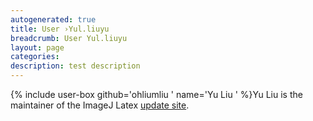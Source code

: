 ```yaml
---
autogenerated: true
title: User ›Yul.liuyu
breadcrumb: User Yul.liuyu
layout: page
categories: 
description: test description
---
```


{% include user-box github='ohliumliu ' name='Yu Liu ' %}Yu Liu is the maintainer of the ImageJ Latex [update site](update_site "wikilink").
